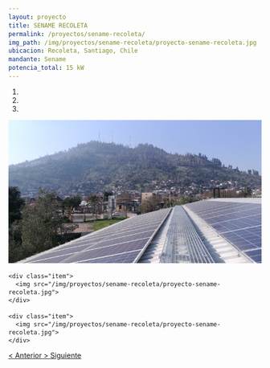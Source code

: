 ```yaml
---
layout: proyecto
title: SENAME RECOLETA
permalink: /proyectos/sename-recoleta/
img_path: /img/proyectos/sename-recoleta/proyecto-sename-recoleta.jpg
ubicacion: Recoleta, Santiago, Chile
mandante: Sename
potencia_total: 15 kW
---
```


<div id="myCarousel" class="carousel slide" data-ride="carousel">
  <!-- Indicators -->
  <ol class="carousel-indicators">
    <li data-target="#myCarousel" data-slide-to="0" class="active"></li>
    <li data-target="#myCarousel" data-slide-to="1"></li>
    <li data-target="#myCarousel" data-slide-to="2"></li>
  </ol>

  <!-- Imagenes de Los Proyectos -->
  <div class="carousel-inner">
    <div class="item active">
      <img src="/img/proyectos/sename-recoleta/proyecto-sename-recoleta.jpg">
    </div>

    <div class="item">
      <img src="/img/proyectos/sename-recoleta/proyecto-sename-recoleta.jpg">
    </div>

    <div class="item">
      <img src="/img/proyectos/sename-recoleta/proyecto-sename-recoleta.jpg">
    </div>
  </div>

  <!-- Left and right controls -->
  <a class="left carousel-control" href="#myCarousel" data-slide="prev">
    <span class="glyphicon glyphicon-chevron-left"><</span>
    <span class="sr-only">Anterior</span>
  </a>
  <a class="right carousel-control" href="#myCarousel" data-slide="next">
    <span class="glyphicon glyphicon-chevron-right">></span>
    <span class="sr-only">Siguiente</span>
  </a>
</div>
